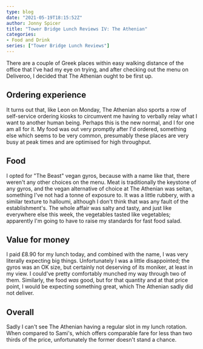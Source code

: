 ```yaml
---
type: blog
date: "2021-05-19T18:15:52Z"
author: Jonny Spicer
title: "Tower Bridge Lunch Reviews IV: The Athenian"
categories:
- Food and Drink
series: ["Tower Bridge Lunch Reviews"]
---
```

There are a couple of Greek places within easy walking distance of the office that
I've had my eye on trying, and after checking out the menu on Deliveroo, I decided
that The Athenian ought to be first up.

## Ordering experience
It turns out that, like Leon on Monday, The Athenian also sports a row of self-service ordering kiosks to circumvent me having to verbally relay what I
want to another human being. Perhaps this is the new normal, and I for one am all
for it. My food was out very promptly after I'd ordered, something else which seems
to be very common, presumably these places are very busy at peak times and are
optimised for high throughput.

## Food
I opted for "The Beast" vegan gyros, because with a name like that, there weren't
any other choices on the menu. Meat is traditionally the keystone of any gyros, and
the vegan alternative of choice at The Athenian was seitan, something I've not had
a tonne of exposure to. It was a little rubbery, with a similar texture to halloumi,
although I don't think that was any fault of the establishment's. The whole affair
was salty and tasty, and just like everywhere else this week, the vegetables
tasted like vegetables; apparently I'm going to have to raise my standards for
fast food salad.

## Value for money
I paid £8.90 for my lunch today, and combined with the name, I was very literally
expecting big things. Unfortunately I was a little disappointed; the gyros was an OK
size, but certainly not deserving of its moniker, at least in my view. I could've
pretty comfortably munched my way through two of them. Similarly, the food *was*
good, but for that quantity and at that price point, I would be expecting something
great, which The Athenian sadly did not deliver.

## Overall
Sadly I can't see The Athenian having a regular slot in my lunch rotation. When
compared to Sami's, which offers comparable fare for less than two thirds of the
price, unfortunately the former doesn't stand a chance.
